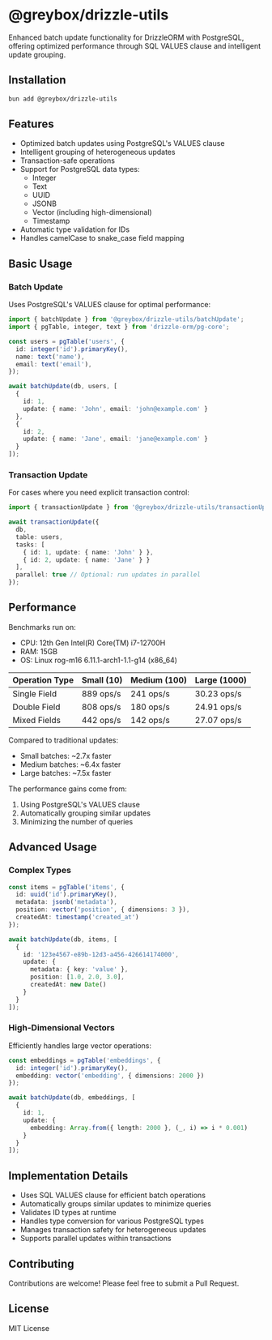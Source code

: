 # @greybox/drizzle-utils

Enhanced batch update functionality for DrizzleORM with PostgreSQL, offering optimized performance through SQL VALUES clause and intelligent update grouping.

## Installation

```bash
bun add @greybox/drizzle-utils
```

## Features

- Optimized batch updates using PostgreSQL's VALUES clause
- Intelligent grouping of heterogeneous updates
- Transaction-safe operations
- Support for PostgreSQL data types:
  - Integer
  - Text
  - UUID
  - JSONB
  - Vector (including high-dimensional)
  - Timestamp
- Automatic type validation for IDs
- Handles camelCase to snake_case field mapping

## Basic Usage

### Batch Update
Uses PostgreSQL's VALUES clause for optimal performance:

```typescript
import { batchUpdate } from '@greybox/drizzle-utils/batchUpdate';
import { pgTable, integer, text } from 'drizzle-orm/pg-core';

const users = pgTable('users', {
  id: integer('id').primaryKey(),
  name: text('name'),
  email: text('email'),
});

await batchUpdate(db, users, [
  {
    id: 1,
    update: { name: 'John', email: 'john@example.com' }
  },
  {
    id: 2,
    update: { name: 'Jane', email: 'jane@example.com' }
  }
]);
```

### Transaction Update
For cases where you need explicit transaction control:

```typescript
import { transactionUpdate } from '@greybox/drizzle-utils/transactionUpdate';

await transactionUpdate({
  db,
  table: users,
  tasks: [
    { id: 1, update: { name: 'John' } },
    { id: 2, update: { name: 'Jane' } }
  ],
  parallel: true // Optional: run updates in parallel
});
```

## Performance

Benchmarks run on:
- CPU: 12th Gen Intel(R) Core(TM) i7-12700H
- RAM: 15GB
- OS: Linux rog-m16 6.11.1-arch1-1.1-g14 (x86_64)

| Operation Type | Small (10) | Medium (100) | Large (1000) |
|---------------|------------|--------------|--------------|
| Single Field  | 889 ops/s  | 241 ops/s    | 30.23 ops/s  |
| Double Field  | 808 ops/s  | 180 ops/s    | 24.91 ops/s  |
| Mixed Fields  | 442 ops/s  | 142 ops/s    | 27.07 ops/s  |

Compared to traditional updates:
- Small batches: ~2.7x faster
- Medium batches: ~6.4x faster
- Large batches: ~7.5x faster

The performance gains come from:
1. Using PostgreSQL's VALUES clause
2. Automatically grouping similar updates
3. Minimizing the number of queries

## Advanced Usage

### Complex Types

```typescript
const items = pgTable('items', {
  id: uuid('id').primaryKey(),
  metadata: jsonb('metadata'),
  position: vector('position', { dimensions: 3 }),
  createdAt: timestamp('created_at')
});

await batchUpdate(db, items, [
  {
    id: '123e4567-e89b-12d3-a456-426614174000',
    update: {
      metadata: { key: 'value' },
      position: [1.0, 2.0, 3.0],
      createdAt: new Date()
    }
  }
]);
```

### High-Dimensional Vectors
Efficiently handles large vector operations:

```typescript
const embeddings = pgTable('embeddings', {
  id: integer('id').primaryKey(),
  embedding: vector('embedding', { dimensions: 2000 })
});

await batchUpdate(db, embeddings, [
  {
    id: 1,
    update: {
      embedding: Array.from({ length: 2000 }, (_, i) => i * 0.001)
    }
  }
]);
```

## Implementation Details

- Uses SQL VALUES clause for efficient batch operations
- Automatically groups similar updates to minimize queries
- Validates ID types at runtime
- Handles type conversion for various PostgreSQL types
- Manages transaction safety for heterogeneous updates
- Supports parallel updates within transactions

## Contributing

Contributions are welcome! Please feel free to submit a Pull Request.

## License

MIT License 